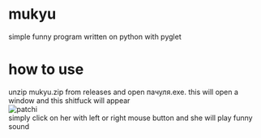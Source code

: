 # mukyu
simple funny program written on python with pyglet 
# how to use
unzip mukyu.zip from releases and open пачуля.exe. this will open a window and this shitfuck will appear\
![patchi](https://sun9-74.userapi.com/impg/BD1BMrrUcmKm6aQoEXQ0APT1gx80rvUQDJslhw/-8RDWXQGKoo.jpg?size=625x776&quality=96&sign=6d9f288d70643118cafea8c686fd910a&type=album)\
simply click on her with left or right mouse button and she will play funny sound
